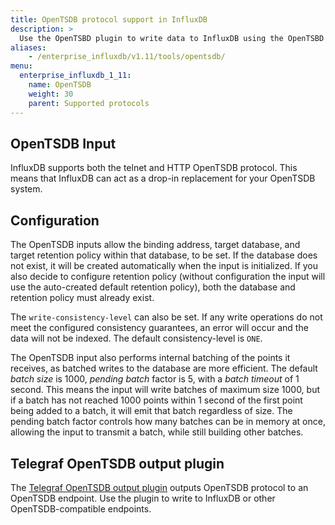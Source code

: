 ```yaml
---
title: OpenTSDB protocol support in InfluxDB
description: >
  Use the OpenTSBD plugin to write data to InfluxDB using the OpenTSBD protocol.
aliases:
    - /enterprise_influxdb/v1.11/tools/opentsdb/
menu:
  enterprise_influxdb_1_11:
    name: OpenTSDB
    weight: 30
    parent: Supported protocols
---
```


## OpenTSDB Input

InfluxDB supports both the telnet and HTTP OpenTSDB protocol. This means that InfluxDB can act as a drop-in replacement for your OpenTSDB system.

## Configuration

The OpenTSDB inputs allow the binding address, target database, and target retention policy within that database, to be set. If the database does not exist, it will be created automatically when the input is initialized. If you also decide to configure retention policy (without configuration the input will use the auto-created default retention policy), both the database and retention policy must already exist.

The `write-consistency-level` can also be set. If any write operations do not meet the configured consistency guarantees, an error will occur and the data will not be indexed. The default consistency-level is `ONE`.

The OpenTSDB input also performs internal batching of the points it receives, as batched writes to the database are more efficient. The default _batch size_ is 1000, _pending batch_ factor is 5, with a _batch timeout_ of 1 second. This means the input will write batches of maximum size 1000, but if a batch has not reached 1000 points within 1 second of the first point being added to a batch, it will emit that batch regardless of size. The pending batch factor controls how many batches can be in memory at once, allowing the input to transmit a batch, while still building other batches.

## Telegraf OpenTSDB output plugin
The [Telegraf OpenTSDB output plugin](https://github.com/influxdata/telegraf/blob/release-1.11/plugins/outputs/opentsdb/README.md)
outputs OpenTSDB protocol to an OpenTSDB endpoint.
Use the plugin to write to InfluxDB or other OpenTSDB-compatible endpoints.
